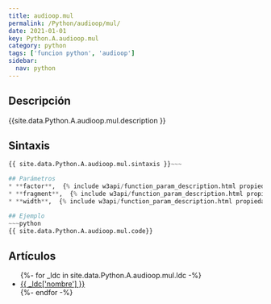 ```yaml
---
title: audioop.mul
permalink: /Python/audioop/mul/
date: 2021-01-01
key: Python.A.audioop.mul
category: python
tags: ['funcion python', 'audioop']
sidebar: 
  nav: python
---
```


## Descripción
{{site.data.Python.A.audioop.mul.description }}

## Sintaxis
~~~python
{{ site.data.Python.A.audioop.mul.sintaxis }}~~~

## Parámetros
* **factor**,  {% include w3api/function_param_description.html propiedad=site.data.Python.A.audioop.mul valor="factor" %}
* **fragment**,  {% include w3api/function_param_description.html propiedad=site.data.Python.A.audioop.mul valor="fragment" %}
* **width**,  {% include w3api/function_param_description.html propiedad=site.data.Python.A.audioop.mul valor="width" %}

## Ejemplo
~~~python
{{ site.data.Python.A.audioop.mul.code}}
~~~

## Artículos
<ul>
{%- for _ldc in site.data.Python.A.audioop.mul.ldc -%}
   <li>
       <a href="{{_ldc['url'] }}">{{ _ldc['nombre'] }}</a>
   </li>
{%- endfor -%}
</ul>

